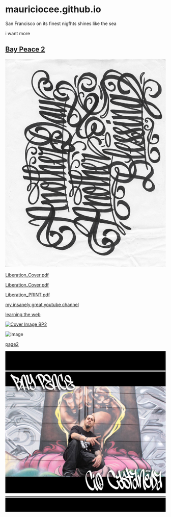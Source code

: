# mauriciocee.github.io

San Francisco on its finest nigfhts shines like the sea 

i want more

## [Bay Peace 2](https://distrokid.com/hyperfollow/ciocastaneda/art-of-survival-feat-cmg--hugh-emc)

![adab](ADAB.jpeg)

[Liberation_Cover.pdf](https://github.com/mauriciocee/mauriciocee.github.io/blob/master/Liberation_Cover.pdf)

[Liberation_Cover.pdf](https://mauriciocee.github.io/Liberation_Cover.pdf)

[Liberation_PRINT.pdf](https://mauriciocee.github.io/Liberation_PRINT.pdf)

[my insanely great youtube channel](https://www.youtube.com/channel/UCpReSREljY6pMG_pqG83tvg)

[learning the web](http://jaanga.github.io/documents/learning-to-code/index.html#README.md)

[![Cover Image BP2](https://s3.amazonaws.com/gather.fandalism.com/800x800-1672774--832F43F5-7530-44D4-9BE37D6A0B585718--1577915892765--IMG6195.jpg)](https://distrokid.com/hyperfollow/ciocastaneda/art-of-survival-feat-cmg--hugh-emc)

![image](IMG_6395.png)


[page2](page2.html)

![image  bay peace 2](680378_843672779000018_9093868594091629919_o.jpg)
